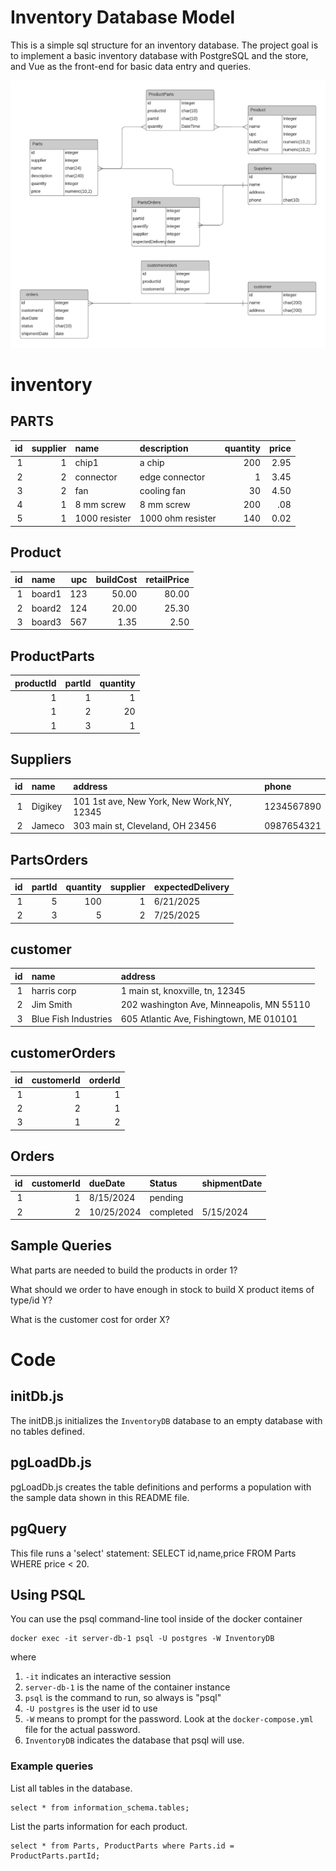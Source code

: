 # Inventory Database Model
This is a simple sql structure for an inventory database.
The project goal is to implement a basic inventory database with PostgreSQL and the store, and 
Vue as the front-end for basic data entry and queries.

![diagram](inventoryDiagram.png)

# inventory
## PARTS
| id | supplier | name          | description       | quantity | price |
|---:|---------:|:--------------|:------------------|---------:|------:|
|  1 |        1 | chip1         | a chip            |      200 |  2.95 |
|  2 |        2 | connector     | edge connector    |        1 |  3.45 |
|  3 |        2 | fan           | cooling fan       |       30 |  4.50 |
|  4 |        1 | 8 mm screw    | 8 mm screw        |      200 |   .08 |
|  5 |        1 | 1000 resister | 1000 ohm resister |      140 |  0.02 |

## Product
| id | name   | upc | buildCost | retailPrice | 
|---:|:-------|----:|----------:|------------:|
|  1 | board1 | 123 |     50.00 |       80.00 |
|  2 | board2 | 124 |     20.00 |       25.30 |
|  3 | board3 | 567 |      1.35 |        2.50 |

## ProductParts
| productId | partId | quantity |
|----------:|-------:|---------:|
|         1 |      1 |        1 |
|         1 |      2 |       20 |
|         1 |      3 |        1 |

##

## Suppliers
| id | name    | address                                   | phone      |
|---:|:--------|:------------------------------------------|:-----------|
|  1 | Digikey | 101 1st ave, New York, New Work,NY, 12345 | 1234567890 |
|  2 | Jameco  | 303 main st, Cleveland, OH 23456          | 0987654321 |

## PartsOrders

| id | partId | quantity | supplier | expectedDelivery |
|---:|-------:|---------:|---------:|:-----------------|
|  1 |      5 |      100 |        1 | 6/21/2025        |
|  2 |      3 |        5 |        2 | 7/25/2025        |

## customer

|  id | name                  | address                                   |
|----:|:----------------------|:------------------------------------------|
|   1 | harris corp           | 1 main st, knoxville, tn, 12345           |
|   2 | Jim Smith             | 202 washington Ave, Minneapolis, MN 55110 |
|   3 | Blue Fish Industries  | 605 Atlantic Ave, Fishingtown, ME 010101  |

## customerOrders

|  id |  customerId |  orderId |
|----:|------------:|---------:|
|   1 |           1 |        1 |
|   2 |           2 |        1 |
|   3 |           1 |        2 |


## Orders

| id |  customerId | dueDate    | Status     | shipmentDate  |
|---:|------------:|:-----------|:-----------|:--------------|
|  1 |           1 | 8/15/2024  | pending    |               |  
|  2 |           2 | 10/25/2024 | completed  | 5/15/2024     |

## Sample Queries
What parts are needed to build the products in order 1?

What should we order to have enough in stock to build X product items of type/id Y?

What is the customer cost for order X?

# Code
## initDb.js
The initDB.js initializes the `InventoryDB` database to an empty database with no tables defined.
## pgLoadDb.js
pgLoadDb.js creates the table definitions and performs a population with the sample data shown 
in this README file.
## pgQuery
This file runs a 'select' statement: SELECT id,name,price FROM Parts WHERE price < 20.
## Using PSQL 
You can use the psql command-line tool inside of the docker container
```angular2html
docker exec -it server-db-1 psql -U postgres -W InventoryDB
```
where
1) `-it` indicates an interactive session
2) `server-db-1` is the name of the container instance
3) `psql` is the command to run, so always is "psql"
4) `-U postgres` is the user id to use
5) `-W` means to prompt for the password.  Look at the `docker-compose.yml` file for the actual password.
6) `InventoryDB` indicates the database that psql will use.

### Example queries
List all tables in the database.
````angular2html
select * from information_schema.tables;
````
List the parts information for each product.
```angular2html
select * from Parts, ProductParts where Parts.id = ProductParts.partId;
```

